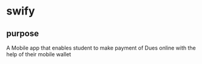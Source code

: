 # swify

## purpose 
A Mobile app that enables student to make payment of Dues online with the help of their mobile wallet 

